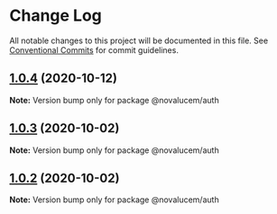 # Change Log

All notable changes to this project will be documented in this file.
See [Conventional Commits](https://conventionalcommits.org) for commit guidelines.

## [1.0.4](https://github.com/lucemans/novalucem/compare/@novalucem/auth@1.0.3...@novalucem/auth@1.0.4) (2020-10-12)

**Note:** Version bump only for package @novalucem/auth





## [1.0.3](https://github.com/lucemans/novalucem/compare/@novalucem/auth@1.0.2...@novalucem/auth@1.0.3) (2020-10-02)

**Note:** Version bump only for package @novalucem/auth





## [1.0.2](https://github.com/lucemans/novalucem/compare/@novalucem/auth@1.0.1...@novalucem/auth@1.0.2) (2020-10-02)

**Note:** Version bump only for package @novalucem/auth
